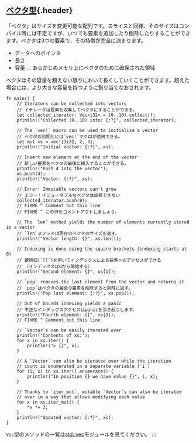 ## [ベクタ型](#ベクタ型){.header}

「ベクタ」はサイズを変更可能な配列です。スライスと同様、そのサイズはコンパイル時には不定ですが、いつでも要素を追加したり削除したりすることができます。ベクタは3つの要素で、その特徴が完全に決まります。

-   データへのポインタ
-   長さ
-   容量 \... あらかじめメモリ上にベクタのために確保された領域

ベクタはその容量を超えない限りにおいて長くしていくことができます。超えた場合には、より大きな容量を持つように割り当てなおされます。

    fn main() {
        // Iterators can be collected into vectors
        // イテレータは要素を収集してベクタにすることができる。
        let collected_iterator: Vec<i32> = (0..10).collect();
        println!("Collected (0..10) into: {:?}", collected_iterator);

        // The `vec!` macro can be used to initialize a vector
        // ベクタの初期化には`vec!`マクロが使用できる。
        let mut xs = vec![1i32, 2, 3];
        println!("Initial vector: {:?}", xs);

        // Insert new element at the end of the vector
        // 新しい要素をベクタの最後に挿入することができる。
        println!("Push 4 into the vector");
        xs.push(4);
        println!("Vector: {:?}", xs);

        // Error! Immutable vectors can't grow
        // エラー！イミュータブルなベクタは成長できない
        collected_iterator.push(0);
        // FIXME ^ Comment out this line
        // FIXME ^ この行をコメントアウトしましょう。

        // The `len` method yields the number of elements currently stored in a vector
        // `len`メソッドは現在のベクタのサイズを返す。
        println!("Vector length: {}", xs.len());

        // Indexing is done using the square brackets (indexing starts at 0)
        // 鍵括弧(`[]`)を用いてインデックスによる要素へのアクセスができる
        // （インデックスは0から開始する）
        println!("Second element: {}", xs[1]);

        // `pop` removes the last element from the vector and returns it
        // `pop`はベクタの最後の要素を削除すると同時に返す。
        println!("Pop last element: {:?}", xs.pop());

        // Out of bounds indexing yields a panic
        // 不正なインデックスアクセスはpanicを引き起こします。
        println!("Fourth element: {}", xs[3]);
        // FIXME ^ Comment out this line

        // `Vector`s can be easily iterated over
        println!("Contents of xs:");
        for x in xs.iter() {
            println!("> {}", x);
        }

        // A `Vector` can also be iterated over while the iteration
        // count is enumerated in a separate variable (`i`)
        for (i, x) in xs.iter().enumerate() {
            println!("In position {} we have value {}", i, x);
        }

        // Thanks to `iter_mut`, mutable `Vector`s can also be iterated
        // over in a way that allows modifying each value
        for x in xs.iter_mut() {
            *x *= 3;
        }
        println!("Updated vector: {:?}", xs);
    }

`Vec`型のメソッドの一覧は[std::vec](https://doc.rust-lang.org/std/vec/)モジュールを見てください。
:::

